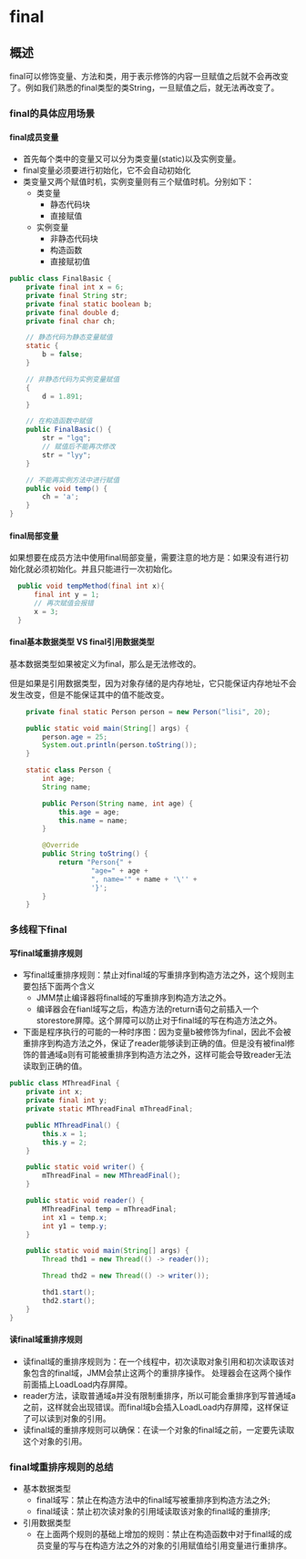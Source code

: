 # final

## 概述

final可以修饰变量、方法和类，用于表示修饰的内容一旦赋值之后就不会再改变了。例如我们熟悉的final类型的类String，一旦赋值之后，就无法再改变了。

### final的具体应用场景

#### final成员变量
- 首先每个类中的变量又可以分为类变量(static)以及实例变量。
- final变量必须要进行初始化，它不会自动初始化
- 类变量又两个赋值时机，实例变量则有三个赋值时机。分别如下：
  - 类变量
    - 静态代码块
    - 直接赋值
  - 实例变量
    - 非静态代码块
    - 构造函数
    - 直接赋初值

```java
public class FinalBasic {
    private final int x = 6;
    private final String str;
    private final static boolean b;
    private final double d;
    private final char ch;

    // 静态代码为静态变量赋值
    static {
        b = false;
    }

    // 非静态代码为实例变量赋值
    {
        d = 1.891;
    }

    // 在构造函数中赋值
    public FinalBasic() {
        str = "lgq";
        // 赋值后不能再次修改
        str = "lyy";
    }

    // 不能再实例方法中进行赋值
    public void temp() {
        ch = 'a';
    }
}
```

#### final局部变量

如果想要在成员方法中使用final局部变量，需要注意的地方是：如果没有进行初始化就必须初始化。并且只能进行一次初始化。

```java
  public void tempMethod(final int x){
      final int y = 1;
      // 再次赋值会报错
      x = 3;
  }
```

#### final基本数据类型 VS final引用数据类型

基本数据类型如果被定义为final，那么是无法修改的。

但是如果是引用数据类型，因为对象存储的是内存地址，它只能保证内存地址不会发生改变，但是不能保证其中的值不能改变。

```java
    private final static Person person = new Person("lisi", 20);

    public static void main(String[] args) {
        person.age = 25;
        System.out.println(person.toString());
    }

    static class Person {
        int age;
        String name;

        public Person(String name, int age) {
            this.age = age;
            this.name = name;
        }

        @Override
        public String toString() {
            return "Person{" +
                    "age=" + age +
                    ", name='" + name + '\'' +
                    '}';
        }
    }
```

### 多线程下final

#### 写final域重排序规则
- 写final域重排序规则：禁止对final域的写重排序到构造方法之外，这个规则主要包括下面两个含义
  - JMM禁止编译器将final域的写重排序到构造方法之外。
  - 编译器会在fianl域写之后，构造方法的return语句之前插入一个storestore屏障。这个屏障可以防止对于final域的写在构造方法之外。
- 下面是程序执行的可能的一种时序图：因为变量b被修饰为final，因此不会被重排序到构造方法之外，保证了reader能够读到正确的值。但是没有被final修饰的普通域a则有可能被重排序到构造方法之外，这样可能会导致reader无法读取到正确的值。

```java
public class MThreadFinal {
    private int x;
    private final int y;
    private static MThreadFinal mThreadFinal;

    public MThreadFinal() {
        this.x = 1;
        this.y = 2;
    }

    public static void writer() {
        mThreadFinal = new MThreadFinal();
    }

    public static void reader() {
        MThreadFinal temp = mThreadFinal;
        int x1 = temp.x;
        int y1 = temp.y;
    }

    public static void main(String[] args) {
        Thread thd1 = new Thread(() -> reader());

        Thread thd2 = new Thread(() -> writer());

        thd1.start();
        thd2.start();
    }
}
```

#### 读final域重排序规则

- 读final域的重排序规则为：在一个线程中，初次读取对象引用和初次读取该对象包含的final域，JMM会禁止这两个的重排序操作。 处理器会在这两个操作前面插上LoadLoad内存屏障。
- reader方法，读取普通域a并没有限制重排序，所以可能会重排序到写普通域a之前，这样就会出现错误。而final域b会插入LoadLoad内存屏障，这样保证了可以读到对象的引用。
- 读final域的重排序规则可以确保：在读一个对象的final域之前，一定要先读取这个对象的引用。

### final域重排序规则的总结
- 基本数据类型
  - final域写：禁止在构造方法中的final域写被重排序到构造方法之外;
  - final域读：禁止初次读对象的引用域读取该对象的final域的重排序;
- 引用数据类型
  - 在上面两个规则的基础上增加的规则：禁止在构造函数中对于final域的成员变量的写与在构造方法之外的对象的引用赋值给引用变量进行重排序。